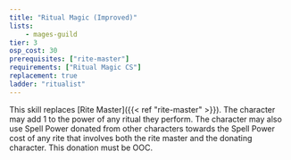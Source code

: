 ```yaml
---
title: "Ritual Magic (Improved)"
lists:
    - mages-guild
tier: 3
osp_cost: 30
prerequisites: ["rite-master"]
requirements: ["Ritual Magic CS"]
replacement: true
ladder: "ritualist"
---
```

This skill replaces [Rite Master]({{< ref "rite-master" >}}). The character may add 1 to the power of any ritual they perform. The character may also use Spell Power donated from other characters towards the Spell Power cost of any rite that involves both the rite master and the donating character. This donation must be OOC.